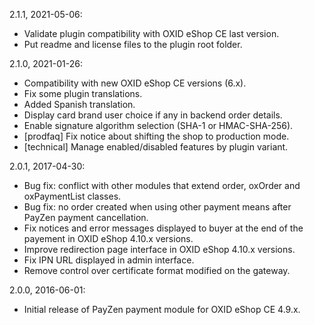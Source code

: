2.1.1, 2021-05-06:
- Validate plugin compatibility with OXID eShop CE last version.
- Put readme and license files to the plugin root folder.

2.1.0, 2021-01-26:
- Compatibility with new OXID eShop CE versions (6.x).
- Fix some plugin translations.
- Added Spanish translation.
- Display card brand user choice if any in backend order details.
- Enable signature algorithm selection (SHA-1 or HMAC-SHA-256).
- [prodfaq] Fix notice about shifting the shop to production mode.
- [technical] Manage enabled/disabled features by plugin variant.

2.0.1, 2017-04-30:
- Bug fix: conflict with other modules that extend order, oxOrder and oxPaymentList classes.
- Bug fix: no order created when using other payment means after PayZen payment cancellation.
- Fix notices and error messages displayed to buyer at the end of the payement in OXID eShop 4.10.x versions.
- Improve redirection page interface in OXID eShop 4.10.x versions.
- Fix IPN URL displayed in admin interface.
- Remove control over certificate format modified on the gateway.

2.0.0, 2016-06-01:
- Initial release of PayZen payment module for OXID eShop CE 4.9.x.